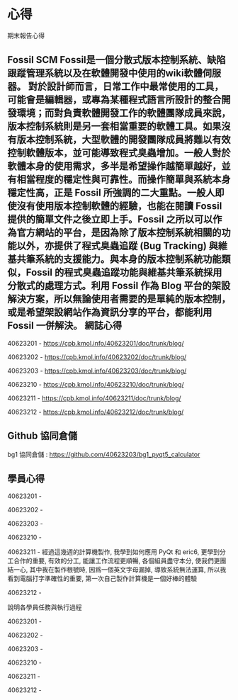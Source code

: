 心得
===

期末報告心得

Fossil SCM
Fossil是一個分散式版本控制系統、缺陷跟蹤管理系統以及在軟體開發中使用的wiki軟體伺服器。
對於設計師而言，日常工作中最常使用的工具，可能會是編輯器，或專為某種程式語言所設計的整合開發環境；而對負責軟體開發工作的軟體團隊成員來說，版本控制系統則是另一套相當重要的軟體工具。如果沒有版本控制系統，大型軟體的開發團隊成員將難以有效控制軟體版本，並可能導致程式臭蟲增加。一般人對於軟體本身的使用需求，多半是希望操作越簡單越好，並有相當程度的穩定性與可靠性。而操作簡單與系統本身穩定性高，正是 Fossil 所強調的二大重點。一般人即使沒有使用版本控制軟體的經驗，也能在閱讀 Fossil 提供的簡單文件之後立即上手。Fossil 之所以可以作為官方網站的平台，是因為除了版本控制系統相關的功能以外，亦提供了程式臭蟲追蹤 (Bug Tracking) 與維基共筆系統的支援能力。與本身的版本控制系統功能類似，Fossil 的程式臭蟲追蹤功能與維基共筆系統採用分散式的處理方式。利用 Fossil 作為 Blog 平台的架設解決方案，所以無論使用者需要的是單純的版本控制，或是希望架設網站作為資訊分享的平台，都能利用 Fossil 一併解決。
網誌心得
---
40623201 - https://cpb.kmol.info/40623201/doc/trunk/blog/

40623202 - https://cpb.kmol.info/40623202/doc/trunk/blog/

40623203 - https://cpb.kmol.info/40623203/doc/trunk/blog/

40623210 - https://cpb.kmol.info/40623210/doc/trunk/blog/

40623211 - https://cpb.kmol.info/40623211/doc/trunk/blog/

40623212 - https://cpb.kmol.info/40623212/doc/trunk/blog/

Github 協同倉儲
---
bg1 協同倉儲 : https://github.com/40623203/bg1_pyqt5_calculator




學員心得
---
40623201 -

40623202 -

40623203 -

40623210 -

40623211 - 經過這幾週的計算機製作, 我學到如何應用 PyQt 和 eric6, 更學到分工合作的重要, 有效的分工, 能讓工作流程更順暢, 各個組員盡守本分, 使我們更團結一心, 其中我在製作根號時, 因爲一個英文字母漏掉, 導致系統無法運算, 所以我看到電腦打字準確性的重要, 第一次自己製作計算機是一個好棒的體驗

40623212 -

說明各學員任務與執行過程

40623201 -

40623202 -

40623203 -

40623210 -

40623211 -

40623212 -
